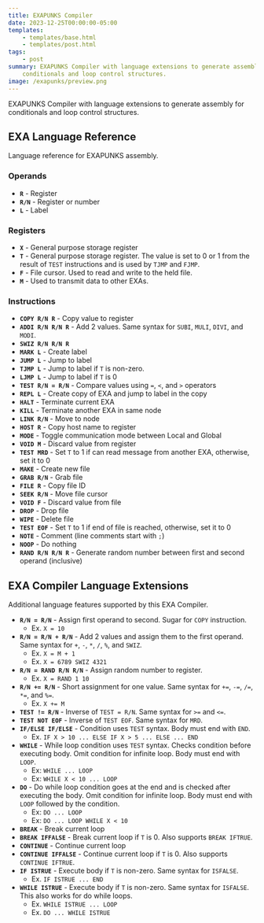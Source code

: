 ```yaml
---
title: EXAPUNKS Compiler
date: 2023-12-25T00:00:00-05:00
templates:
    - templates/base.html
    - templates/post.html
tags:
    - post
summary: EXAPUNKS Compiler with language extensions to generate assembly for
    conditionals and loop control structures.
image: /exapunks/preview.png
---
```


EXAPUNKS Compiler with language extensions to generate assembly for
conditionals and loop control structures.

<div id="form"></div>

## EXA Language Reference

Language reference for EXAPUNKS assembly.

### Operands

-   **`R`** - Register
-   **`R/N`** - Register or number
-   **`L`** - Label

### Registers

-   **`X`** - General purpose storage register
-   **`T`** - General purpose storage register. The value is set to 0 or 1 from
    the result of `TEST` instructions and is used by `TJMP` and `FJMP`.
-   **`F`** - File cursor. Used to read and write to the held file.
-   **`M`** - Used to transmit data to other EXAs.

### Instructions

-   **`COPY R/N R`** - Copy value to register
-   **`ADDI R/N R/N R`** - Add 2 values. Same syntax for
    `SUBI`, `MULI`, `DIVI`, and `MODI`.
-   **`SWIZ R/N R/N R`**
-   **`MARK L`** - Create label
-   **`JUMP L`** - Jump to label
-   **`TJMP L`** - Jump to label if `T` is non-zero.
-   **`LJMP L`** - Jump to label if `T` is 0
-   **`TEST R/N = R/N`** - Compare values using `=`, `<`, and `>` operators
-   **`REPL L`** - Create copy of EXA and jump to label in the copy
-   **`HALT`** - Terminate current EXA
-   **`KILL`** - Terminate another EXA in same node
-   **`LINK R/N`** - Move to node
-   **`HOST R`** - Copy host name to register
-   **`MODE`** - Toggle communication mode between Local and Global
-   **`VOID M`** - Discard value from register
-   **`TEST MRD`** - Set `T` to 1 if can read message from another EXA,
    otherwise, set it to 0
-   **`MAKE`** - Create new file
-   **`GRAB R/N`** - Grab file
-   **`FILE R`** - Copy file ID
-   **`SEEK R/N`** - Move file cursor
-   **`VOID F`** - Discard value from file
-   **`DROP`** - Drop file
-   **`WIPE`** - Delete file
-   **`TEST EOF`** - Set `T` to 1 if end of file is reached, otherwise, set it
    to 0
-   **`NOTE`** - Comment (line comments start with `;`)
-   **`NOOP`** - Do nothing
-   **`RAND R/N R/N R`** - Generate random number between first and second
    operand (inclusive)

## EXA Compiler Language Extensions

Additional language features supported by this EXA Compiler.

-   **`R/N = R/N`** - Assign first operand to second. Sugar for `COPY` instruction.
    -   Ex. `X = 10`
-   **`R/N = R/N + R/N`** - Add 2 values and assign them to the first operand.
    Same syntax for `+`, `-`, `*`, `/`, `%`, and `SWIZ`.
    -   Ex. `X = M + 1`
    -   Ex. `X = 6789 SWIZ 4321`
-   **`R/N = RAND R/N R/N`** - Assign random number to register.
    -   Ex. `X = RAND 1 10`
-   **`R/N += R/N`** - Short assignment for one value. Same syntax for `+=`, `-=`, `/=`, `*=`,
    and `%=`.
    -   Ex. `X += M`
-   **`TEST != R/N`** - Inverse of `TEST = R/N`. Same syntax for `>=` and `<=`.
-   **`TEST NOT EOF`** - Inverse of `TEST EOF`. Same syntax for `MRD`.
-   **`IF/ELSE IF/ELSE`** - Condition uses `TEST` syntax. Body must end with
    `END`.
    -   Ex. `IF X > 10 ... ELSE IF X > 5 ... ELSE ... END`
-   **`WHILE`** - While loop condition uses `TEST` syntax. Checks condition
    before executing body. Omit condition for infinite loop. Body must end with
    `LOOP`.
    -   Ex: `WHILE ... LOOP`
    -   Ex: `WHILE X < 10 ... LOOP`
-   **`DO`** - Do while loop condition goes at the end and is checked after
    executing the body. Omit condition for infinite loop. Body must end with
    `LOOP` followed by the condition.
    -   Ex: `DO ... LOOP`
    -   Ex: `DO ... LOOP WHILE X < 10`
-   **`BREAK`** - Break current loop
-   **`BREAK IFFALSE`** - Break current loop if `T` is 0. Also supports `BREAK IFTRUE`.
-   **`CONTINUE`** - Continue current loop
-   **`CONTINUE IFFALSE`** - Continue current loop if `T` is 0. Also supports
    `CONTINUE IFTRUE`.
-   **`IF ISTRUE`** - Execute body if `T` is non-zero. Same syntax for `ISFALSE`.
    -   Ex. `IF ISTRUE ... END`
-   **`WHILE ISTRUE`** - Execute body if `T` is non-zero. Same syntax for `ISFALSE`. This also works for do while loops.
    -   Ex. `WHILE ISTRUE ... LOOP`
    -   Ex. `DO ... WHILE ISTRUE`
